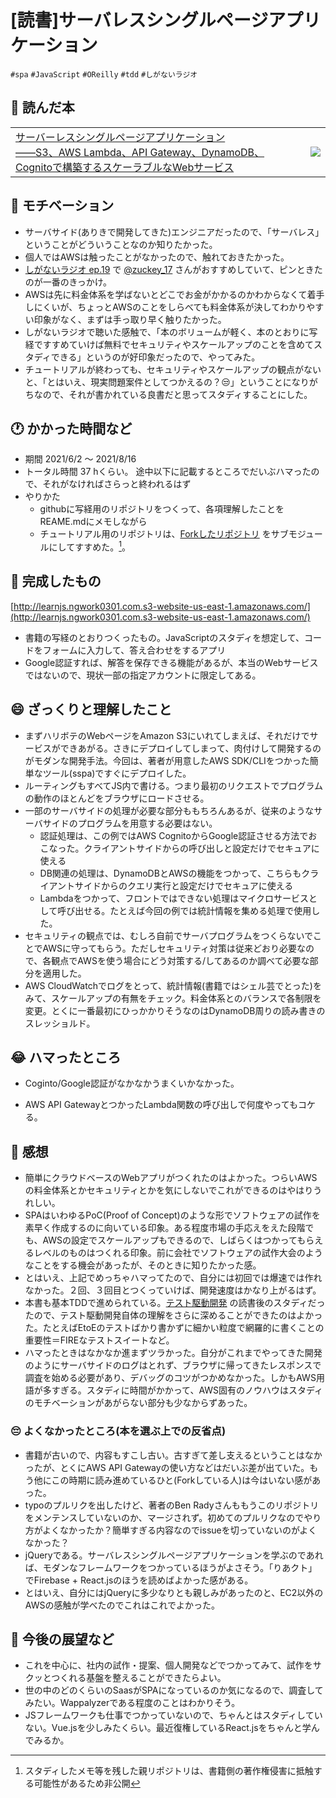 # [読書]サーバレスシングルページアプリケーション
`#spa` `#JavaScript` `#OReilly` `#tdd` `#しがないラジオ`

## :closed_book: 読んだ本
|||
|:--|:-:|
|[サーバーレスシングルページアプリケーション<br/>――S3、AWS Lambda、API Gateway、DynamoDB、Cognitoで構築するスケーラブルなWebサービス ](https://www.oreilly.co.jp/books/9784873118062/)| ![](https://www.oreilly.co.jp/books/images/picture978-4-87311-806-2.gif)|


## :muscle: モチベーション
* サーバサイド(ありきで開発してきた)エンジニアだったので、「サーバレス」ということがどういうことなのか知りたかった。
* 個人ではAWSは触ったことがなかったので、触れておきたかった。
* [しがないラジオ ep.19](https://shiganai.org/ep/ep19-spa) で [@zuckey_17](https://twitter.com/search?q=%40zuckey_17&src=typd&lang=ja) さんがおすすめしていて、ピンときたのが一番のきっかけ。
* AWSは先に料金体系を学ばないとどこでお金がかかるのかわからなくて着手しにくいが、ちょっとAWSのことをしらべても料金体系が決してわかりやすい印象がなく、まずは手っ取り早く触りたかった。
* しがないラジオで聴いた感触で、「本のボリュームが軽く、本のとおりに写経ですすめていけば無料でセキュリティやスケールアップのことを含めてスタディできる」というのが好印象だったので、やってみた。
* チュートリアルが終わっても、セキュリティやスケールアップの観点がないと、「とはいえ、現実問題案件としてつかえるの？:unamused:」ということになりがちなので、それが書かれている良書だと思ってスタディすることにした。

## :clock1: かかった時間など
- 期間
2021/6/2 〜 2021/8/16
- トータル時間
37 hくらい。
途中以下に記載するところでだいぶハマったので、それがなければさらっと終われるはず
- やりかた
  - githubに写経用のリポジトリをつくって、各項理解したことをREAME.mdにメモしながら
  - チュートリアル用のリポジトリは、[Forkしたリポジトリ](https://github.com/ngwork0301/learnjs) をサブモジュールにしてすすめた。[^1]。
[^1]: スタディしたメモ等を残した親リポジトリは、書籍側の著作権侵害に抵触する可能性があるため非公開

## :curry: 完成したもの
[http://learnjs.ngwork0301.com.s3-website-us-east-1.amazonaws.com/](http://learnjs.ngwork0301.com.s3-website-us-east-1.amazonaws.com/)
* 書籍の写経のとおりつくったもの。JavaScriptのスタディを想定して、コードをフォームに入力して、答え合わせをするアプリ
* Google認証すれば、解答を保存できる機能があるが、本当のWebサービスではないので、現状一部の指定アカウントに限定してある。

## :smile: ざっくりと理解したこと
* まずハリボテのWebページをAmazon S3にいれてしまえば、それだけでサービスができあがる。さきにデプロイしてしまって、肉付けして開発するのがモダンな開発手法。今回は、著者が用意したAWS SDK/CLIをつかった簡単なツール(sspa)ですぐにデプロイした。
* ルーティングもすべてJS内で書ける。つまり最初のリクエストでプログラムの動作のほとんどをブラウザにロードさせる。
* 一部のサーバサイドの処理が必要な部分ももちろんあるが、従来のようなサーバサイドのプログラムを用意する必要はない。
  * 認証処理は、この例ではAWS CognitoからGoogle認証させる方法でおこなった。クライアントサイドからの呼び出しと設定だけでセキュアに使える
  * DB関連の処理は、DynamoDBとAWSの機能をつかって、こちらもクライアントサイドからのクエリ実行と設定だけでセキュアに使える
  * Lambdaをつかって、フロントではできない処理はマイクロサービスとして呼び出せる。たとえば今回の例では統計情報を集める処理で使用した。
* セキュリティの観点では、むしろ自前でサーバプログラムをつくらないでことでAWSに守ってもらう。ただしセキュリティ対策は従来どおり必要なので、各観点でAWSを使う場合にどう対策する/してあるのか調べて必要な部分を適用した。
* AWS CloudWatchでログをとって、統計情報(書籍ではシェル芸でとった)をみて、スケールアップの有無をチェック。料金体系とのバランスで各制限を変更。とくに一番最初にひっかかりそうなのはDynamoDB周りの読み書きのスレッショルド。

## :joy: ハマったところ
* Coginto/Google認証がなかなかうまくいかなかった。

* AWS API GatewayとつかったLambda関数の呼び出しで何度やってもコケる。



## :tada: 感想
* 簡単にクラウドベースのWebアプリがつくれたのはよかった。つらいAWSの料金体系とかセキュリティとかを気にしないでこれができるのはやはりうれしい。
* SPAはいわゆるPoC(Proof of Concept)のような形でソフトウェアの試作を素早く作成するのに向いている印象。ある程度市場の手応えをえた段階でも、AWSの設定でスケールアップもできるので、しばらくはつかってもらえるレベルのものはつくれる印象。前に会社でソフトウェアの試作大会のようなことをする機会があったが、そのときに知りたかった感。
* とはいえ、上記でめっちゃハマってたので、自分には初回では爆速では作れなかった。２回、３回目とつくっていけば、開発速度はかなり上がるはず。
* 本書も基本TDDで進められている。[テスト駆動開発](2021/test-driven-development-study) の読書後のスタディだったので、テスト駆動開発自体の理解をさらに深めることができたのはよかった。たとえばEtoEのテストばかり書かずに細かい粒度で網羅的に書くことの重要性＝FIREなテストスイートなど。
* ハマったときはなかなか進まずツラかった。自分がこれまでやってきた開発のようにサーバサイドのログはとれず、ブラウザに帰ってきたレスポンスで調査を始める必要があり、デバッグのコツがつかめなかった。しかもAWS用語が多すぎる。スタディに時間がかかって、AWS固有のノウハウはスタディのモチベーションがあがらない部分も少なからずあった。

### :pensive: よくなかったところ(本を選ぶ上での反省点)
* 書籍が古いので、内容もすこし古い。古すぎて差し支えるということはなかったが、とくにAWS API Gatewayの使い方などはだいぶ差が出ていた。もう他にこの時期に読み進めているひと(Forkしている人)は今はいない感があった。
* typoのプルリクを出したけど、著者のBen Radyさんももうこのリポジトリをメンテンスしていないのか、マージされず。初めてのプルリクなのでやり方がよくなかったか？簡単すぎる内容なのでissueを切っていないのがよくなかった？
* jQueryである。サーバレスシングルページアプリケーションを学ぶのであれば、モダンなフレームワークをつかっているほうがよさそう。「りあクト」でFirebase + React.jsのほうを読めばよかった感がある。
* とはいえ、自分にはjQueryに多少なりとも親しみがあったのと、EC2以外のAWSの感触が学べたのでこれはこれでよかった。


## :telescope: 今後の展望など
* これを中心に、社内の試作・提案、個人開発などでつかってみて、試作をサクッとつくれる基盤を整えることができたらよい。
* 世の中のどのくらいのSaasがSPAになっているのか気になるので、調査してみたい。Wappalyzerである程度のことはわかりそう。
* JSフレームワークも仕事でつかっていないので、ちゃんとはスタディしていない。Vue.jsを少しみたくらい。最近復権しているReact.jsをちゃんと学んでみるか。


